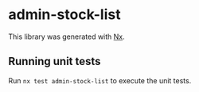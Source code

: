 # admin-stock-list

This library was generated with [Nx](https://nx.dev).

## Running unit tests

Run `nx test admin-stock-list` to execute the unit tests.
